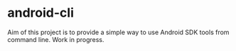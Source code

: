 # android-cli

Aim of this project is to provide a simple way to use Android SDK tools from command line. Work in progress.